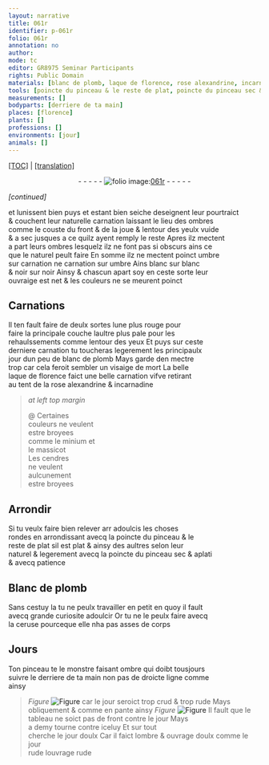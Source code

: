 ```yaml
---
layout: narrative
title: 061r
identifier: p-061r
folio: 061r
annotation: no
author:
mode: tc
editor: GR8975 Seminar Participants
rights: Public Domain
materials: [blanc de plomb, laque de florence, rose alexandrine, incarnadine, minium, massicot, cendres, Blanc de plomb, ceruse]
tools: [poincte du pinceau & le reste de plat, poincte du pinceau sec & aplati, pinceau]
measurements: []
bodyparts: [derriere de ta main]
places: [florence]
plants: []
professions: []
environments: [jour]
animals: []
---
```


 <p><a href="{{ site.baseurl }}/diplomatic/">[TOC]</a> | <a href="{{ site.baseurl }}/texts/p-061r_tl/" target="_blank">[translation]</a></p><div class="folio" align="center">- - - - - <a href="http://gallica.bnf.fr/ark:/12148/btv1b10500001g/f127.image" target="_blank"><img src="https://cu-mkp.github.io/2017-workshop-edition/assets/photo-icon.png" alt="folio image: " style="display:inline-block; margin-bottom:-3px;"/>061r</a> - - - - - </div>  
 
*[continued]*
  
et lunissent bien <span class="del">puys</span> et estant bien seiche deseignent leur pourtraict<br/> & couchent leur naturelle carnation laissant le lieu des ombres<br/> comme le couste du front & de la joue & lentour des yeulx vuide<br/> & a sec jusques a ce quilz ayent remply le reste Apres ilz mectent<br/> a part leurs ombres lesquelz ilz ne font pas si obscurs ains ce<br/> que le naturel peult faire En somme ilz ne mectent poinct umbre<br/> sur carnation ne carnation sur umbre Ains blanc sur blanc<br/> & noir sur noir <span class="del">Ainsy</span> & chascun apart soy en ceste sorte leur<br/> ouvraige est net & les couleurs ne se meurent poinct
 
 
  

## Carnations

 
Il ten fault faire de deulx sortes lune plus rouge pour<br/> faire la principale couche laultre plus pale pour les<br/> rehaulssements comme lentour des yeux Et puys sur ceste<br/> derniere carnation tu toucheras legerement les principaulx<br/> jour dun peu de <span class="m">blanc de plomb</span> Mays garde den mectre<br/> trop car cela feroit sembler un visaige de mort La belle<br/> <span class="m">laque de <span class="pl">florence</span></span> faict une belle carnation vifve retirant<br/> au <span class="del"><span class="ill"></span></span> tent de la <span class="m">rose alexandrine</span> & <span class="m">incarnadine</span>
 
> *at left top margin*
> 
> 
>   @ Certaines<br/> couleurs ne veulent<br/> estre broyees<br/> co<span class="exp">mm</span>e le <span class="m">minium</span> et<br/> le <span class="m">massicot</span><br/> Les <span class="m">cendres</span><br/> ne veulent<br/> aulcunement<br/> estre broyees
 
 
  

## Arrondir

 
Si tu veulx faire bien relever <span class="del">arr</span> adoulcis les choses<br/> rondes en arrondissant avecq la <span class="tl">poincte du pinceau & le<br/> reste de plat</span> sil est plat & ainsy des aultres selon leur<br/> naturel & legerement avecq la <span class="tl">poincte du pinceau sec & aplati</span><br/> <span class="add">&</span> avecq patience
 
 
  

## <span class="m">Blanc de plomb</span>

 
Sans cestuy la tu ne peulx travailler en petit en quoy il fault<br/> avecq grande curiosite adoulcir Or tu ne le peulx faire avecq<br/> la <span class="m">ceruse</span> pourceque elle nha pas asses de corps
 
 
  

## Jours

 
Ton <span class="tl">pinceau</span> te le monstre faisant ombre qui doibt tousjours<br/> suivre le <span class="bp">derriere de ta main</span> non pas de droicte ligne comme<br/> ainsy 
> *Figure*
> <a href="https://drive.google.com/open?id=0B9-oNrvWdlO5LVgyaXJ0Rl8wMjA" target="_blank"><img src="https://cu-mkp.github.io/GR8975-edition/assets/photo-icon.png" alt="Figure" style="display:inline-block; margin-bottom:-3px;"/></a>
 car le jour seroict trop crud & trop rude Mays<br/> obliquement & co<span class="exp">mm</span>e en pante ainsy 
> *Figure*
> <a href="https://drive.google.com/open?id=0B9-oNrvWdlO5a0g1a0hvTUdHRFE" target="_blank"><img src="https://cu-mkp.github.io/GR8975-edition/assets/photo-icon.png" alt="Figure" style="display:inline-block; margin-bottom:-3px;"/></a>
 Il fault que le<br/> tableau ne soict pas de front contre le <span class="env">jour</span> Mays<br/> a demy tourne contre iceluy Et sur tout <br/> cherche le jour doulx Car il faict lombre & ouvrage doulx co<span class="exp">mm</span>e le jour<br/> rude louvrage rude
 
 